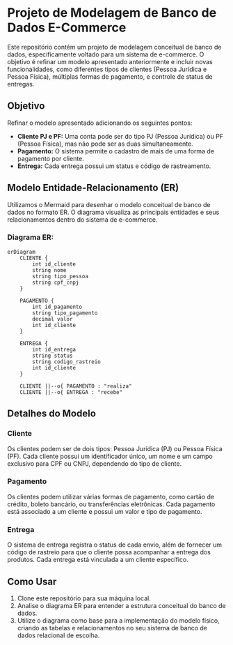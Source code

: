 # Projeto de Modelagem de Banco de Dados E-Commerce

Este repositório contém um projeto de modelagem conceitual de banco de dados, especificamente voltado para um sistema de e-commerce. O objetivo é refinar um modelo apresentado anteriormente e incluir novas funcionalidades, como diferentes tipos de clientes (Pessoa Jurídica e Pessoa Física), múltiplas formas de pagamento, e controle de status de entregas.

## Objetivo

Refinar o modelo apresentado adicionando os seguintes pontos:

- **Cliente PJ e PF:** Uma conta pode ser do tipo PJ (Pessoa Jurídica) ou PF (Pessoa Física), mas não pode ser as duas simultaneamente.
- **Pagamento:** O sistema permite o cadastro de mais de uma forma de pagamento por cliente.
- **Entrega:** Cada entrega possui um status e código de rastreamento.

## Modelo Entidade-Relacionamento (ER)

Utilizamos o Mermaid para desenhar o modelo conceitual de banco de dados no formato ER. O diagrama visualiza as principais entidades e seus relacionamentos dentro do sistema de e-commerce.

### Diagrama ER:

```mermaid
erDiagram
    CLIENTE {
        int id_cliente
        string nome
        string tipo_pessoa
        string cpf_cnpj
    }
    
    PAGAMENTO {
        int id_pagamento
        string tipo_pagamento
        decimal valor
        int id_cliente
    }
    
    ENTREGA {
        int id_entrega
        string status
        string codigo_rastreio
        int id_cliente
    }
    
    CLIENTE ||--o{ PAGAMENTO : "realiza"
    CLIENTE ||--o{ ENTREGA : "recebe"
```

## Detalhes do Modelo

### Cliente
Os clientes podem ser de dois tipos: Pessoa Jurídica (PJ) ou Pessoa Física (PF). Cada cliente possui um identificador único, um nome e um campo exclusivo para CPF ou CNPJ, dependendo do tipo de cliente.

### Pagamento
Os clientes podem utilizar várias formas de pagamento, como cartão de crédito, boleto bancário, ou transferências eletrônicas. Cada pagamento está associado a um cliente e possui um valor e tipo de pagamento.

### Entrega
O sistema de entrega registra o status de cada envio, além de fornecer um código de rastreio para que o cliente possa acompanhar a entrega dos produtos. Cada entrega está vinculada a um cliente específico.

## Como Usar

1. Clone este repositório para sua máquina local.
2. Analise o diagrama ER para entender a estrutura conceitual do banco de dados.
3. Utilize o diagrama como base para a implementação do modelo físico, criando as tabelas e relacionamentos no seu sistema de banco de dados relacional de escolha.

